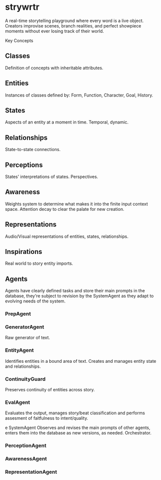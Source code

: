 # strywrtr

A real-time storytelling playground where every word is a live object. Creators improvise scenes, branch realities, and perfect showpiece moments without ever losing track of their world.

Key Concepts

## Classes
Definition of concepts with inheritable attributes.

## Entities
Instances of classes defined by:
Form, Function, Character, Goal, History.

## States
Aspects of an entity at a moment in time. Temporal, dynamic.

## Relationships
State-to-state connections.

## Perceptions
States' interpretations of states. Perspectives.

## Awareness
Weights system to determine what makes it into the finite input context space. Attention decay to clear the palate for new creation.

## Representations
Audio/Visual representations of entities, states, relationships.

## Inspirations
Real world to story entity imports.

## Agents

Agents have clearly defined tasks and store their main prompts in the database, they're subject to revision by the SystemAgent as they adapt to evolving needs of the system.

### PrepAgent

### GeneratorAgent
Raw generator of text.

### EntityAgent
Identifies entities in a bound area of text. Creates and manages entity state and relationships.

### ContinuityGuard
Preserves continuity of entities across story.

### EvalAgent
Evaluates the output, manages story/beat classification and performs assesment of faitfulness to intent/quality.

e SystemAgent
Observes and revises the main prompts of other agents, enters them into the database as new versions, as needed. Orchestrator.

### PerceptionAgent

### AwarenessAgent

### RepresentationAgent
